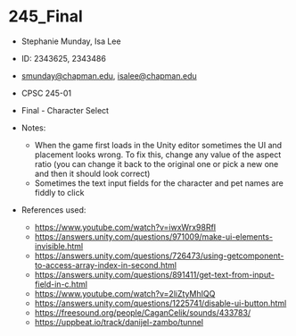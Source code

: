 # 245_Final
* Stephanie Munday, Isa Lee
* ID: 2343625, 2343486
* smunday@chapman.edu, isalee@chapman.edu
* CPSC 245-01
* Final - Character Select

* Notes:
  - When the game first loads in the Unity editor sometimes the UI and placement looks wrong. To fix this, change any value of the aspect ratio (you can change it back to the original one or pick a new one and then it should look correct)
  - Sometimes the text input fields for the character and pet names are fiddly to click 

* References used:
  - https://www.youtube.com/watch?v=iwxWrx98RfI
  - https://answers.unity.com/questions/971009/make-ui-elements-invisible.html
  - https://answers.unity.com/questions/726473/using-getcomponent-to-access-array-index-in-second.html
  - https://answers.unity.com/questions/891411/get-text-from-input-field-in-c.html
  - https://www.youtube.com/watch?v=2liZtyMhIQQ
  - https://answers.unity.com/questions/1225741/disable-ui-button.html
  - https://freesound.org/people/CaganCelik/sounds/433783/
  - https://uppbeat.io/track/danijel-zambo/tunnel
